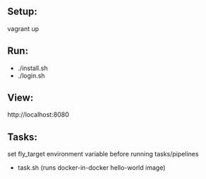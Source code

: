 ## Setup:
vagrant up

## Run:
- ./install.sh
- ./login.sh

## View:
http://localhost:8080

## Tasks:
set fly_target environment variable before running tasks/pipelines
* task.sh (runs docker-in-docker hello-world image)
